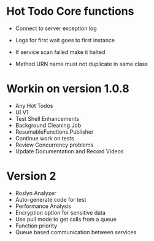 ﻿# Hot Todo Core functions
* Connect to server exception log
* Logs for first wait goes to first instance



* If service scan failed make it halted
* Method URN name must not duplicate in same class

# Workin on version 1.0.8
* Any Hot Todos
* UI V1
* Test Shell Enhancements
* Background Cleaning Job
* ResumableFunctions.Publisher
* Continue work on tests
* Review Concurrency problems
* Update Documentation and Record Videos


# Version 2
* Roslyn Analyzer
* Auto-generate code for test
* Performance Analysis
* Encryption option for sensitive data
* Use pull mode to get calls from a queue
* Function priority
* Queue based communication between services